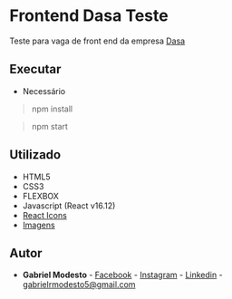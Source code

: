 # Frontend Dasa Teste

Teste para vaga de front end da empresa [Dasa](https://dasa.com.br/)

## Executar

* Necessário

> npm install

> npm start

## Utilizado

* HTML5
* CSS3
* FLEXBOX
* Javascript (React v16.12)
* [React Icons](https://react-icons.netlify.com/#/)
* [Imagens](https://www.pexels.com/)

## Autor

* **Gabriel Modesto** - [Facebook](https://pt-br.facebook.com/gabriel.rodriguesmodesto) - [Instagram](https://www.instagram.com/gabrielmodesto5/) - [Linkedin](https://br.linkedin.com/in/gabrielrmodesto) - gabrielrmodesto5@gmail.com